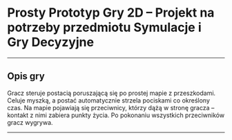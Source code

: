 
#  Prosty Prototyp Gry 2D – Projekt na potrzeby przedmiotu Symulacje i Gry Decyzyjne

---

## Opis gry

Gracz steruje postacią poruszającą się po prostej mapie z przeszkodami. Celuje myszką, a postać automatycznie strzela pociskami co określony czas. Na mapie pojawiają się przeciwnicy, którzy dążą w stronę gracza – kontakt z nimi zabiera punkty życia. Po pokonaniu wszystkich przeciwników gracz wygrywa.

---





